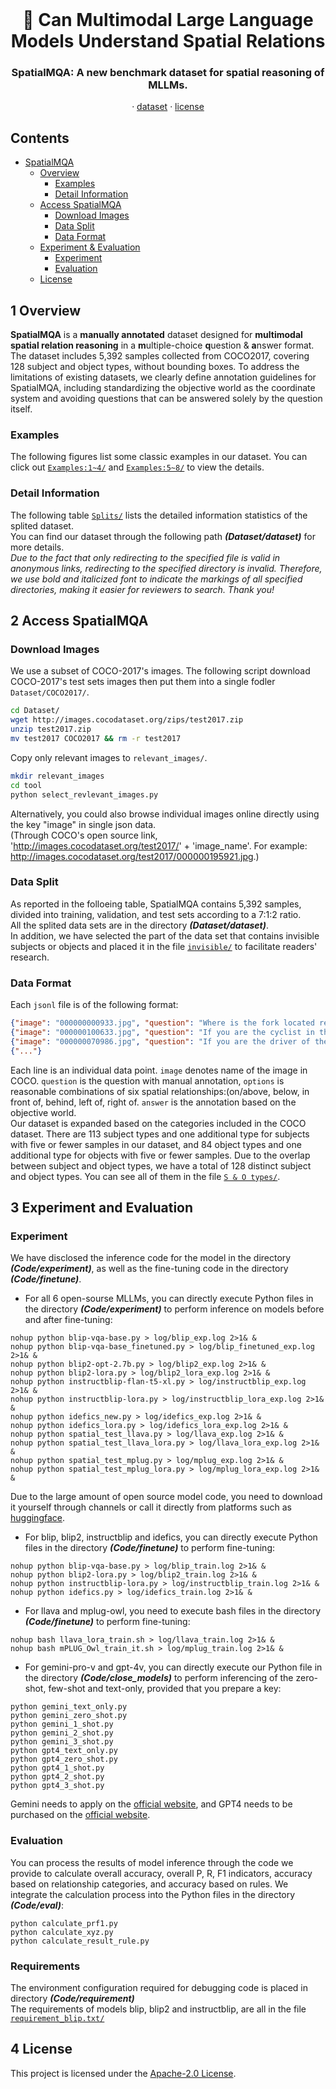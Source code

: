 <br />
<p align="center">
  <h1 align="center"> 🔭 Can Multimodal Large Language Models Understand Spatial Relations</h1>
  <h3 align="center">SpatialMQA: A new benchmark dataset for spatial reasoning of MLLMs.</h3>
  
  <p align="center">  
<!--     <a href="https://arxiv.org/abs/2205.00363">arxiv</a> -->
    ·
    <a href="https://github.com/ziyan-xiaoyu/SpatialMQA/blob/master/Dataset/dataset/train.jsonl">dataset</a>
    ·
    <a href="https://github.com/ziyan-xiaoyu/SpatialMQA/blob/master/LICENSE">license</a>
<!--     <a href="https://paperswithcode.com/sota/visual-reasoning-on-vsr">benchmark</a> -->
    
  </p>
</p>


## Contents

- [SpatialMQA](#Contents)
  - [Overview](#1-Overview)
    - [Examples](#Examples)
    - [Detail Information](#Detail-Information)
  - [Access SpatialMQA](#2-Access-SpatialMQA)
    - [Download Images](#Download-Images)
    - [Data Split](#Data-Split)
    - [Data Format](#Data-Format)
  - [Experiment & Evaluation](#3-Experiment-and-Evaluation)
    - [Experiment](#Experiment)
    - [Evaluation](#Evaluation)
  - [License](#4-License)




## 1 Overview
**SpatialMQA** is a **manually annotated** dataset designed for **multimodal spatial relation reasoning** in a **m**ultiple-choice **q**uestion & **a**nswer format.
The dataset includes 5,392 samples collected from COCO2017, covering 128 subject and object types, without bounding boxes. To address the limitations of existing datasets, we clearly define annotation guidelines for SpatialMQA, including standardizing the objective world as the coordinate system and avoiding questions that can be answered solely by the question itself. 

### Examples
The following figures list some classic examples in our dataset. You can click out [`Examples:1~4/`](Examples/examples_1-4.png) and [`Examples:5~8/`](Examples/examples_5-8.png) to view the details.

### Detail Information
The following table [`Splits/`](Comparison/splits.png) lists the detailed information statistics of the splited dataset.
<br>
You can find our dataset through the following path **_(Dataset/dataset)_** for more details.
<br>
_Due to the fact that only redirecting to the specified file is valid in anonymous links, redirecting to the specified directory is invalid. Therefore, we use bold and italicized font to indicate the markings of all specified directories, making it easier for reviewers to search. Thank you!_


## 2 Access SpatialMQA
### Download Images
We use a subset of COCO-2017's images. The following script download COCO-2017's test sets images then put them into a single fodler `Dataset/COCO2017/`.

```bash
cd Dataset/ 
wget http://images.cocodataset.org/zips/test2017.zip
unzip test2017.zip
mv test2017 COCO2017 && rm -r test2017
```
Copy only relevant images to `relevant_images/`.
```bash
mkdir relevant_images
cd tool
python select_revlevant_images.py
```
Alternatively, you could also browse individual images online directly using the key "image" in single json data.
<br>(Through COCO's open source link, 'http://images.cocodataset.org/test2017/' + 'image_name'. For example: http://images.cocodataset.org/test2017/000000195921.jpg.)

###  Data Split
As reported in the folloeing table, SpatialMQA contains 5,392 samples, divided into training, validation, and test sets according to a 7:1:2 ratio.
<br>All the splited data sets are in the directory **_(Dataset/dataset)_**. 
<br>In addition, we have selected the part of the data set that contains invisible subjects or objects and placed it in the file [`invisible/`](Dataset/invisible/invisible.jsonl) to facilitate readers' research.

### Data Format
Each `jsonl` file is of the following format:
```json
{"image": "000000000933.jpg", "question": "Where is the fork located relative to the pizza?", "options": ["on/above", "below", "in front of", "behind", "left of", "right of"], "answer": "right of"}
{"image": "000000100633.jpg", "question": "If you are the cyclist in the image, where is the dog located relative to you?", "options": ["in front of", "behind", "left of", "right of"], "answer": "behind"}
{"image": "000000070986.jpg", "question": "If you are the driver of the bus in the image, from your perspective, where is the red car located relative to the bus?", "options": ["in front of", "behind", "left of", "right of"], "answer": "left of"}
{"..."}
```
Each line is an individual data point.
`image` denotes name of the image in COCO. `question` is the question with manual annotation, `options` is reasonable combinations of six spatial relationships:(on/above, below, in front of, behind, left of, right of. `answer` is the annotation based on the objective world.
<br>
Our dataset is expanded based on the categories included in the COCO dataset. There are 113 subject types and one additional type for subjects with five or fewer samples in our dataset, and 84 object types and one additional type for objects with five or fewer samples. Due to the overlap between subject and object types, we have a total of 128 distinct subject and object types. You can see all of them in the file [`S & O types/`](Dataset/types/types.txt). 


## 3 Experiment and Evaluation
### Experiment
We have disclosed the inference code for the model in the directory **_(Code/experiment)_**,  as well as the fine-tuning code in the directory **_(Code/finetune)_**.
<br>
- For all 6 open-sourse MLLMs, you can directly execute Python files in the directory **_(Code/experiment)_** to perform inference on models before and after fine-tuning: 
```
nohup python blip-vqa-base.py > log/blip_exp.log 2>1& &
nohup python blip-vqa-base_finetuned.py > log/blip_finetuned_exp.log 2>1& &
nohup python blip2-opt-2.7b.py > log/blip2_exp.log 2>1& &
nohup python blip2-lora.py > log/blip2_lora_exp.log 2>1& &
nohup python instructblip-flan-t5-xl.py > log/instructblip_exp.log 2>1& &
nohup python instructblip-lora.py > log/instructblip_lora_exp.log 2>1& &
nohup python idefics_new.py > log/idefics_exp.log 2>1& &
nohup python idefics_lora.py > log/idefics_lora_exp.log 2>1& &
nohup python spatial_test_llava.py > log/llava_exp.log 2>1& &
nohup python spatial_test_llava_lora.py > log/llava_lora_exp.log 2>1& &
nohup python spatial_test_mplug.py > log/mplug_exp.log 2>1& &
nohup python spatial_test_mplug_lora.py > log/mplug_lora_exp.log 2>1& &
```
Due to the large amount of open source model code, you need to download it yourself through channels or call it directly from platforms such as [huggingface](https://huggingface.co).
<br>
- For blip, blip2, instructblip and idefics, you can directly execute Python files in the directory **_(Code/finetune)_** to perform fine-tuning: 
```
nohup python blip-vqa-base.py > log/blip_train.log 2>1& &
nohup python blip2-lora.py > log/blip2_train.log 2>1& &
nohup python instructblip-lora.py > log/instructblip_train.log 2>1& &
nohup python idefics.py > log/idefics_train.log 2>1& &
```
- For llava and mplug-owl, you need to execute bash files in the directory **_(Code/finetune)_** to perform fine-tuning:
```
nohup bash llava_lora_train.sh > log/llava_train.log 2>1& &
nohup bash mPLUG_Owl_train_it.sh > log/mplug_train.log 2>1& &
```
- For gemini-pro-v and gpt-4v, you can directly execute our Python file in the directory **_(Code/close_models)_** to perform inferencing of the zero-shot, few-shot and text-only, provided that you prepare a key:
```
python gemini_text_only.py
python gemini_zero_shot.py
python gemini_1_shot.py
python gemini_2_shot.py
python gemini_3_shot.py
python gpt4_text_only.py
python gpt4_zero_shot.py
python gpt4_1_shot.py
python gpt4_2_shot.py
python gpt4_3_shot.py
```
Gemini needs to apply on the [official website](https://aistudio.google.com/app/apikey), and GPT4 needs to be purchased on the [official website](https://openai.com/).

### Evaluation
You can process the results of model inference through the code we provide to calculate overall accuracy, overall P, R, F1 indicators, accuracy based on relationship categories, and accuracy based on rules. We integrate the calculation process into the Python files in the directory **_(Code/eval)_**:
```
python calculate_prf1.py
python calculate_xyz.py
python calculate_result_rule.py
```

### Requirements
The environment configuration required for debugging code is placed in directory **_(Code/requirement)_**
<br>
The requirements of models blip, blip2 and instructblip, are all in the file [`requirement_blip.txt/`](Code/requirement/requirement_blip.txt)

## 4 License
This project is licensed under the [Apache-2.0 License](LICENSE).

